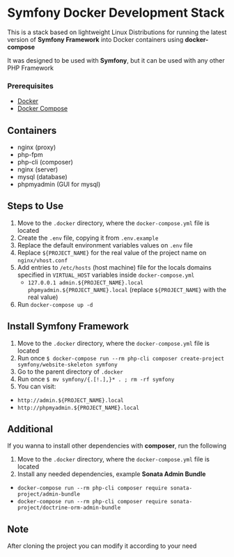 # Symfony Docker Development Stack

This is a stack based on lightweight Linux Distributions for running the latest version of **Symfony Framework** into Docker containers using **docker-compose**

It was designed to be used with **Symfony**, but it can be used with any other PHP Framework

### Prerequisites

- [Docker](https://docs.docker.com/install/)
- [Docker Compose](https://docs.docker.com/compose/install/)

## Containers

- nginx (proxy)
- php-fpm
- php-cli (composer)
- nginx (server)
- mysql (database)
- phpmyadmin (GUI for mysql)

## Steps to Use

1. Move to the `.docker` directory, where the `docker-compose.yml` file is located
2. Create the `.env` file, copying it from `.env.example`
3. Replace the default environment variables values on `.env` file
4. Replace `${PROJECT_NAME}` for the real value of the project name on `nginx/vhost.conf`
5. Add entries to `/etc/hosts` (host machine) file for the locals domains specified in `VIRTUAL_HOST` variables inside `docker-compose.yml` 
    - `127.0.0.1 admin.${PROJECT_NAME}.local phpmyadmin.${PROJECT_NAME}.local` (replace `${PROJECT_NAME}` with the real value)
6. Run `docker-compose up -d` 

## Install Symfony Framework

1. Move to the `.docker` directory, where the `docker-compose.yml` file is located
2. Run once `$ docker-compose run --rm php-cli composer create-project symfony/website-skeleton symfony`
3. Go to the parent directory of `.docker`
4. Run once `$ mv symfony/{.[!.],}* . ; rm -rf symfony`
5. You can visit: 
  - `http://admin.${PROJECT_NAME}.local` 
  - `http://phpmyadmin.${PROJECT_NAME}.local`

## Additional

If you wanna to install other dependencies with **composer**, run the following

1. Move to the `.docker` directory, where the `docker-compose.yml` file is located
2. Install any needed dependencies, example **Sonata Admin Bundle**
  - `docker-compose run --rm php-cli composer require sonata-project/admin-bundle`
  - `docker-compose run --rm php-cli composer require sonata-project/doctrine-orm-admin-bundle`

## Note

After cloning the project you can modify it according to your need
